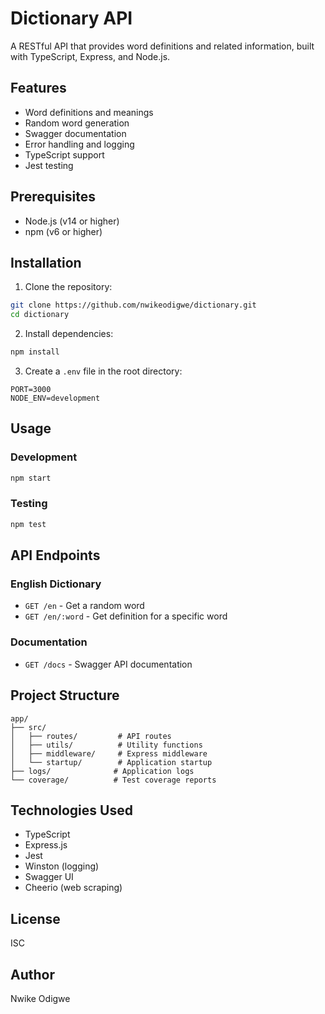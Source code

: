 # Dictionary API

A RESTful API that provides word definitions and related information, built with TypeScript, Express, and Node.js.

## Features

- Word definitions and meanings
- Random word generation
- Swagger documentation
- Error handling and logging
- TypeScript support
- Jest testing

## Prerequisites

- Node.js (v14 or higher)
- npm (v6 or higher)

## Installation

1. Clone the repository:

```bash
git clone https://github.com/nwikeodigwe/dictionary.git
cd dictionary
```

2. Install dependencies:

```bash
npm install
```

3. Create a `.env` file in the root directory:

```env
PORT=3000
NODE_ENV=development
```

## Usage

### Development

```bash
npm start
```

### Testing

```bash
npm test
```

## API Endpoints

### English Dictionary

- `GET /en` - Get a random word
- `GET /en/:word` - Get definition for a specific word

### Documentation

- `GET /docs` - Swagger API documentation

## Project Structure

```
app/
├── src/
│   ├── routes/         # API routes
│   ├── utils/          # Utility functions
│   ├── middleware/     # Express middleware
│   └── startup/        # Application startup
├── logs/              # Application logs
└── coverage/          # Test coverage reports
```

## Technologies Used

- TypeScript
- Express.js
- Jest
- Winston (logging)
- Swagger UI
- Cheerio (web scraping)

## License

ISC

## Author

Nwike Odigwe
